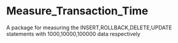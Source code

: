 # Measure_Transaction_Time
A package for measuring the INSERT,ROLLBACK,DELETE,UPDATE statements with 1000,10000,100000 data respectively
